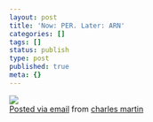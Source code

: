 ```yaml
---
layout: post
title: 'Now: PER. Later: ARN'
categories: []
tags: []
status: publish
type: post
published: true
meta: {}
---
```




[![](http://posterous.com/getfile/files.posterous.com/charlesmartin/BafuEoK0MUUyusjJt7EtA5ZAwErW9srIT89aHF7oRdD3pQIxrN6qlKq4EqHR/photo.jpg.scaled.500.jpg)](http://posterous.com/getfile/files.posterous.com/charlesmartin/0rlKbJrCpVxi7Gd2GqDMHkM1yiij9KRw0ESnyMWRK8SXmzvJXoTyyE2PtmX7/photo.jpg)  
[Posted via email](http://posterous.com)  from 
[charles martin](http://charlesmartin.posterous.com/now-per-later-arn)
